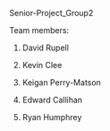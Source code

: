 Senior-Project_Group2

Team members:
1. David Rupell
2. Kevin Clee
3. Keigan Perry-Matson
4. Edward Callihan


7. Ryan Humphrey